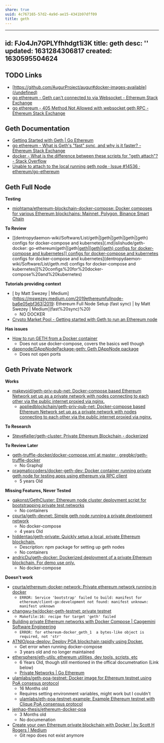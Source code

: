 ```yaml
---
share: true
uuid: 4c767165-57d2-4a9d-ae15-4341b97dff09
title: geth
---
```

---
id: FJo4Jn7GPLYfhhdgt1i3K
title: geth
desc: ''
updated: 1631284306817
created: 1630595504624
---

## TODO Links

* [https://github.com/AugurProject/augur#docker-images-available](/undefined)
* [go ethereum - Geth can't connected to via Websocket - Ethereum Stack Exchange](https://ethereum.stackexchange.com/questions/11527/geth-cant-connected-to-via-websocket)
* [go ethereum - 405 Method Not Allowed with websocket geth RPC - Ethereum Stack Exchange](https://ethereum.stackexchange.com/questions/93968/405-method-not-allowed-with-websocket-geth-rpc)

## Geth Documentation

* [Getting Started with Geth | Go Ethereum](https://geth.ethereum.org/docs/getting-started)
* [go ethereum - What is Geth's "fast" sync, and why is it faster? - Ethereum Stack Exchange](https://ethereum.stackexchange.com/questions/1161/what-is-geths-fast-sync-and-why-is-it-faster)
* [docker - What is the difference between these scripts for "geth attach"? - Stack Overflow](https://stackoverflow.com/questions/59942682/what-is-the-difference-between-these-scripts-for-geth-attach)
* [Unable to attach to the local running geth node · Issue #14536 · ethereum/go-ethereum](https://github.com/ethereum/go-ethereum/issues/14536)

## Geth Full Node

**Testing**

* [miohtama/ethereum-blockchain-docker-compose: Docker composes for various Ethereum blockchains: Mainnet, Polygon, Binance Smart Chain](https://github.com/miohtama/ethereum-blockchain-docker-compose)


**To Review**

* [[dentropydaemon-wiki/Software/List/geth|[geth|[geth|[geth|[geth) configs for docker-compose and kubernetes](.md|islishude/geth-docker: go-ethereum(geth|[geth|[geth|[geth|[geth) configs for docker-compose and kubernetes]] configs for docker-compose and kubernetes](.md) configs for docker-compose and kubernetes](dentropydaemon-wiki/Software/List/geth.md) configs for docker-compose and kubernetes]]%20configs%20for%20docker-compose%20and%20kubernetes)

**Tutorials providing context**

* [ by Matt Swezey | Medium](https://mswezey.medium.com/2019ethereumfullnode-ba6e05ebf363|2019: Ethereum Full Node Setup (fast sync) | by Matt Swezey | Medium](fast%20sync)%20)
  * NO DOCKER
* [Crypto Market Pool - Getting started with Geth to run an Ethereum node](https://cryptomarketpool.com/getting-started-with-geth-to-run-an-ethereum-node/)

**Has issues**

* [How to run GETH from a Docker container](https://www.freecodecamp.org/news/how-to-run-geth-from-a-docker-container-b6d30620ca74/)
  * Does not use docker-compose, covers the basics well though
* [dappnode/DAppNodePackage-geth: Geth DAppNode package](https://github.com/dappnode/dappnodepackage-geth)
  * Does not open ports

## Geth Private Network

**Works**

* [makevoid/geth-priv-pub-net: Docker-compose based Ethereum Network set up as a private network with nodes connecting to each other via the public internet proxied via nginx.](https://github.com/makevoid/geth-priv-pub-net)
  * [appliedblockchain/geth-priv-pub-net: Docker-compose based Ethereum Network set up as a private network with nodes connecting to each other via the public internet proxied via nginx.](https://github.com/appliedblockchain/geth-priv-pub-net)

**To Research**

* [SteveKeller/geth-cluster: Private Ethereum Blockchain - dockerized](https://github.com/SteveKeller/geth-cluster)

**To Review Later**

* [geth-truffle-docker/docker-compose.yml at master · gregbkr/geth-truffle-docker](https://github.com/gregbkr/geth-truffle-docker/blob/master/docker-compose.yml)
  * No Graphql
* [pragmaticcoders/docker-geth-dev: Docker container running private geth node for testing apps using ethereum via RPC client](https://github.com/pragmaticcoders/docker-geth-dev)
  * 5 years Old

**Missing Features, Never Tested**

* [gakonst/GethCluster: Ethereum node cluster deployment script for bootstrapping private test networks](https://github.com/gakonst/GethCluster)
  * No containers
* [cpurta/geth-devnet: Simple geth node running a private development network](https://github.com/cpurta/geth-devnet)
  * No docker-compose
  * 4 years Old
* [hiddentao/geth-private: Quickly setup a local, private Ethereum blockchain.](https://github.com/hiddentao/geth-private)
  * Description: npm package for setting up geth nodes
  * No containers
* [andricDu/geth-docker: Dockerized deployment of a private Ethereum blockchain. For demo use only.](https://github.com/andricDu/geth-docker)
  * No docker-compose

**Doesn't work**

* [cpurta/ethereum-docker-network: Private ethereum network running in docker](https://github.com/cpurta/ethereum-docker-network)
  * `ERROR: Service 'bootstrap' failed to build: manifest for ethereum/client-go:development not found: manifest unknown: manifest unknown`
* [changwu-tw/docker-geth-testnet: private testnet](https://github.com/changwu-tw/docker-geth-testnet)
  * `Makefile:16: recipe for target 'geth' failed`
* [Building private Ethereum networks with Docker Compose | Capgemini Software Engineering](https://capgemini.github.io/blockchain/ethereum-docker-compose/)
  * `ERROR: for ethereum-docker_geth_1  a bytes-like object is required, not 'str'`
* [ATNIO/poa-deploy: Deploy POA blockchain rapidly using Docker.](https://github.com/ATNIO/poa-deploy)
  * Get error when running docker-compose
  * 3 years old and no longer maintained
* [ethersphere/eth-utils: ethereum utilities, dev tools, scripts, etc](https://github.com/ethersphere/eth-utils)
  * 6 Years Old, though still mentioned in the offical documetnation (Link below)
  * [Private Networks | Go Ethereum](https://geth.ethereum.org/docs/interface/private-network)
* [ulamlabs/geth-poa-testnet: Docker image for Ethereum testnet using PoA consesus protocol](https://github.com/ulamlabs/geth-poa-testnet)
  * 16 Months old
  * Requires setting environment variables, might work but I couldn't
  * [ulamlabs/eth-poa-testnet-example: Example Ethereum testnet with Clique PoA consensus protocol](https://github.com/ulamlabs/eth-poa-testnet-example)
* [jenhao-thesis/ethereum-docker-poa](https://github.com/jenhao-thesis/ethereum-docker-poa)
  * 3 Months old
  * No documenation
* [Create your own Ethereum private blockchain with Docker | by Scott H Rogers | Medium](https://medium.com/@scotthrogers/create-your-own-ethereum-private-blockchain-in-30min-with-docker-e422666343cf)
  * Git repo does not exist anymore
